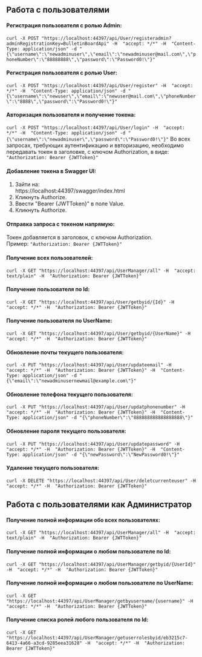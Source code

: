 ## Работа с пользователями
#### Регистрация пользователя c ролью Admin:  
`curl -X POST "https://localhost:44397/api/User/registeradmin?adminRegistrationKey=BulletinBoardApi" -H  "accept: */*" -H  "Content-Type: application/json" -d "{\"username\":\"newadminuser\",\"email\":\"newadminuser@mail.com\",\"phoneNumber\":\"88888888\",\"password\":\"Password0!\"}"`
#### Регистрация пользователя c ролью User:
`curl -X POST "https://localhost:44397/api/User/register" -H  "accept: */*" -H  "Content-Type: application/json" -d "{\"username\":\"newuser\",\"email\":\"newuser@mail.com\",\"phoneNumber\":\"8888\",\"password\":\"Password0!\"}"`
#### Авторизация пользователя и получение токена:
`curl -X POST "https://localhost:44397/api/User/login" -H  "accept: */*" -H  "Content-Type: application/json" -d "{\"username\":\"newadminuser\",\"password\":\"Password0!\"}"` Во всех запросах, требующих аутентификацию и ввторизацию, необходимо передавать токен в заголовке, с ключом Authorization, в виде:
`"Authorization: Bearer {JWTToken}"`
#### Добавление токена в Swagger UI:
1. Зайти на:  
https://localhost:44397/swagger/index.html  
2. Кликнуть Authorize.
3. Ввести "Bearer {JWTToken}" в поле Value.
4. Кликнуть Authorize.
#### Отправка запроса с токеном напрямую:  
Токен добавляется в заголовок, с ключом Authorization.  
Пример:
`"Authorization: Bearer {JWTToken}"`
#### Получение всех пользователей:
`curl -X GET "https://localhost:44397/api/UserManager/all" -H  "accept: text/plain" -H  "Authorization: Bearer {JWTToken}"`
#### Получение пользователя по Id:
`curl -X GET "https://localhost:44397/api/User/getbyid/{Id}" -H  "accept: */*" -H  "Authorization: Bearer {JWTToken}"`
#### Получение пользователя по UserName:
`curl -X GET "https://localhost:44397/api/User/getbyid/{UserName}" -H  "accept: */*" -H  "Authorization: Bearer {JWTToken}"`
#### Обновление почты текущего пользователя:
`curl -X PUT "https://localhost:44397/api/User/updateemail" -H  "accept: */*" -H  "Authorization: Bearer {JWTToken}" -H  "Content-Type: application/json" -d "{\"email\":\"newadminusernewmail@example.com\"}"`
#### Обновление телефона текущего пользователя:
`curl -X PUT "https://localhost:44397/api/User/updatphonenumber" -H  "accept: */*" -H  "Authorization: Bearer {JWTToken}" -H  "Content-Type: application/json" -d "{\"phoneNumber\":\"888888888888888888\"}"`
#### Обновление пароля текущего пользователя:
`curl -X PUT "https://localhost:44397/api/User/updatepassword" -H  "accept: */*" -H  "Authorization: Bearer {JWTToken}" -H  "Content-Type: application/json" -d "{\"newPassword\":\"NewPassword0!\"}"`
#### Удаление текущего пользователя:
`curl -X DELETE "https://localhost:44397/api/User/deletcurrenteuser" -H  "accept: */*" -H  "Authorization: Bearer {JWTToken}"`
## Работа с пользователями как Администратор
#### Получение полной информации обо всех пользователях:
`curl -X GET "https://localhost:44397/api/UserManager/all" -H  "accept: text/plain" -H  "Authorization: Bearer {JWTToken}"`
#### Получение полной информации о любом пользователе по Id:
`curl -X GET "https://localhost:44397/api/UserManager/getbyid/{UserId}" -H  "accept: */*" -H  "Authorization: Bearer {JWTToken}"`
#### Получение полной информации о любом пользователе по UserName:
`curl -X GET "https://localhost:44397/api/UserManager/getbyusername/{username}" -H  "accept: */*" -H  "Authorization: Bearer {JWTToken}"`
#### Получение списка ролей любого пользователя по Id:
`curl -X GET "https://localhost:44397/api/UserManager/getuserrolesbyid/eb3215c7-6413-4a66-a3cd-9285eea31628" -H  "accept: */*" -H  "Authorization: Bearer {JWTToken}"`
